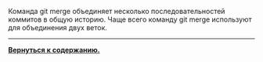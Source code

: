 
Команда git merge объединяет несколько последовательностей коммитов в общую историю. Чаще всего команду git merge используют для объединения двух веток.

----

[**Вернуться к содержанию.**](./readme.md)